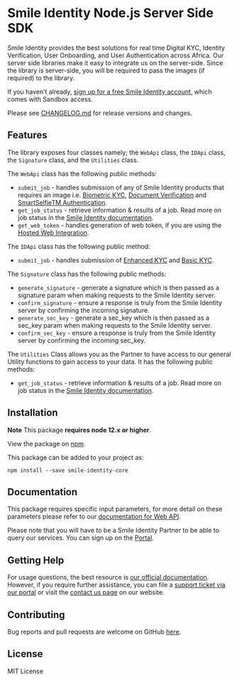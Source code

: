# Smile Identity Node.js Server Side SDK

Smile Identity provides the best solutions for real time Digital KYC, Identity Verification, User Onboarding, and User Authentication across Africa. Our server side libraries make it easy to integrate us on the server-side. Since the library is server-side, you will be required to pass the images (if required) to the library.

If you haven’t already, [sign up for a free Smile Identity account](https://www.smileidentity.com/schedule-a-demo/), which comes with Sandbox access.

Please see [CHANGELOG.md](CHANGELOG.md) for release versions and changes.

## Features

The library exposes four classes namely; the `WebApi` class, the `IDApi` class, the `Signature` class, and the `Utilities` class.

The `WebApi` class has the following public methods:

- `submit_job` - handles submission of any of Smile Identity products that requires an image i.e. [Biometric KYC](https://docs.smileidentity.com/products/biometric-kyc), [Document Verification](https://docs.smileidentity.com/products/document-verification) and [SmartSelfieTM Authentication](https://docs.smileidentity.com/products/biometric-authentication).
- `get_job_status` - retrieve information & results of a job. Read more on job status in the [Smile Identity documentation](https://docs.smileidentity.com/further-reading/job-status).
- `get_web_token` - handles generation of web token, if you are using the [Hosted Web Integration](https://docs.smileidentity.com/web-mobile-web/web-integration-beta).

The `IDApi` class has the following public method:

- `submit_job` - handles submission of [Enhanced KYC](https://docs.smileidentity.com/products/identity-lookup) and [Basic KYC](https://docs.smileidentity.com/products/id-verification).

The `Signature` class has the following public methods:

- `generate_signature` - generate a signature which is then passed as a signature param when making requests to the Smile Identity server.
- `confirm_signature` - ensure a response is truly from the Smile Identity server by confirming the incoming signature.
- `generate_sec_key` - generate a sec_key which is then passed as a sec_key param when making requests to the Smile Identity server.
- `confirm_sec_key` - ensure a response is truly from the Smile Identity server by confirming the incoming sec_key.

The `Utilities` Class allows you as the Partner to have access to our general Utility functions to gain access to your data. It has the following public methods:

- `get_job_status` - retrieve information & results of a job. Read more on job status in the [Smile Identity documentation](https://docs.smileidentity.com/further-reading/job-status).

## Installation

**Note** This package **requires node 12.x or higher**.

View the package on [npm](https://www.npmjs.com/package/smile-identity-core).

This package can be added to your project as:

```shell
npm install --save smile-identity-core
```

## Documentation

This package requires specific input parameters, for more detail on these parameters please refer to our [documentation for Web API](https://docs.smileidentity.com/server-to-server/javascript).

Please note that you will have to be a Smile Identity Partner to be able to query our services. You can sign up on the [Portal](https://portal.smileidentity.com/signup).

## Getting Help

For usage questions, the best resource is [our official documentation](https://docs.smileidentity.com). However, if you require further assistance, you can file a [support ticket via our portal](https://portal.smileidentity.com/partner/support/tickets) or visit the [contact us page](https://portal.smileidentity.com/partner/support/tickets) on our website.

## Contributing

Bug reports and pull requests are welcome on GitHub [here](https://github.com/smileidentity/smile-identity-core-js).

## License

MIT License
